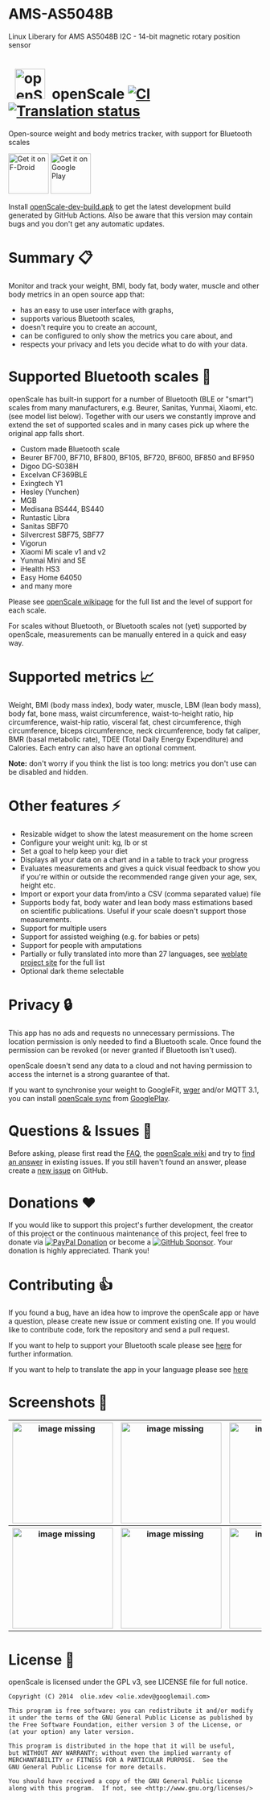 # AMS-AS5048B
Linux Liberary for AMS AS5048B I2C - 14-bit magnetic rotary position sensor


&nbsp; <img src="https://github.com/oliexdev/openScale/blob/master/fastlane/metadata/android/en-GB/images/icon.png" alt="openScale logo" height="60"/> &nbsp;openScale [![CI](https://github.com/oliexdev/openScale/actions/workflows/ci.yml/badge.svg)](https://github.com/oliexdev/openScale/actions/workflows/ci.yml)
[![Translation status](https://hosted.weblate.org/widgets/openscale/-/strings/svg-badge.svg)](https://hosted.weblate.org/engage/openscale/?utm_source=widget)
=========

Open-source weight and body metrics tracker, with support for Bluetooth scales

<a href="https://f-droid.org/repository/browse/?fdid=com.health.openscale" target="_blank">
<img src="https://f-droid.org/badge/get-it-on.png" alt="Get it on F-Droid" height="80"/></a>
<a href="https://play.google.com/store/apps/details?id=com.health.openscale.pro" target="_blank">
<img src="https://play.google.com/intl/en_us/badges/images/generic/en-play-badge.png" alt="Get it on Google Play" height="80"/></a>

Install [openScale-dev-build.apk](https://github.com/oliexdev/openScale/releases/tag/dev-build) to get the latest development build generated by GitHub Actions. Also be aware that this version may contain bugs and you don't get any automatic updates.

# Summary :clipboard:

Monitor and track your weight, BMI, body fat, body water, muscle and other body metrics in an open source app that:
* has an easy to use user interface with graphs,
* supports various Bluetooth scales,
* doesn't require you to create an account,
* can be configured to only show the metrics you care about, and
* respects your privacy and lets you decide what to do with your data.

# Supported Bluetooth scales :rocket:
openScale has built-in support for a number of Bluetooth (BLE or "smart") scales from  many manufacturers, e.g. Beurer, Sanitas, Yunmai, Xiaomi, etc. (see model list below). Together with our users we constantly improve and extend the set of supported scales and in many cases pick up where the original app falls short.

- Custom made Bluetooth scale
- Beurer BF700, BF710, BF800, BF105, BF720, BF600, BF850 and BF950
- Digoo DG-S038H
- Excelvan CF369BLE
- Exingtech Y1
- Hesley (Yunchen)
- MGB
- Medisana BS444, BS440
- Runtastic Libra
- Sanitas SBF70
- Silvercrest SBF75, SBF77
- Vigorun
- Xiaomi Mi scale v1 and v2
- Yunmai Mini and SE
- iHealth HS3
- Easy Home 64050
- and many more

Please see [openScale wikipage](https://github.com/oliexdev/openScale/wiki/Supported-scales-in-openScale) for the full list and the level of support for each scale.

For scales without Bluetooth, or Bluetooth scales not (yet) supported by openScale, measurements can be manually entered in a quick and easy way.

# Supported metrics :chart_with_upwards_trend:
Weight, BMI (body mass index), body water, muscle, LBM (lean body mass), body fat, bone mass, waist circumference, waist-to-height ratio, hip circumference, waist-hip ratio, visceral fat, chest circumference, thigh circumference, biceps circumference, neck circumference, body fat caliper, BMR (basal metabolic rate), TDEE (Total Daily Energy Expenditure) and Calories. Each entry can also have an optional comment.

<b>Note:</b> don't worry if you think the list is too long: metrics you don't use can be disabled and hidden.

# Other features :zap:
- Resizable widget to show the latest measurement on the home screen
- Configure your weight unit: kg, lb or st
- Set a goal to help keep your diet
- Displays all your data on a chart and in a table to track your progress
- Evaluates measurements and gives a quick visual feedback to show you if you're within or outside the recommended range given your age, sex, height etc.
- Import or export your data from/into a CSV (comma separated value) file
- Supports body fat, body water and lean body mass estimations based on scientific publications. Useful if your scale doesn't support those measurements.
- Support for multiple users
- Support for assisted weighing (e.g. for babies or pets)
- Support for people with amputations
- Partially or fully translated into more than 27 languages, see [weblate project site](https://hosted.weblate.org/projects/openscale/#languages) for the full list
- Optional dark theme selectable

# Privacy :lock:
This app has no ads and requests no unnecessary permissions. The location permission is only needed to find a Bluetooth scale. Once found the permission can be revoked (or never granted if Bluetooth isn't used).

openScale doesn't send any data to a cloud and not having permission to access the internet is a strong guarantee of that.

If you want to synchronise your weight to GoogleFit, [wger](https://wger.de/) and/or MQTT 3.1, you can install [openScale sync](https://github.com/oliexdev/openScale/wiki/openScale-sync) from [GooglePlay](https://play.google.com/store/apps/details?id=com.health.openscale.sync).

# Questions & Issues :thinking:

Before asking, please first read the [FAQ](https://github.com/oliexdev/openScale/wiki/Frequently-Asked-Questions-(FAQ)), the [openScale wiki](https://github.com/oliexdev/openScale/wiki) and try to [find an answer](https://github.com/oliexdev/openScale/issues) in existing issues. If you still haven't found an answer, please create a [new issue](https://github.com/oliexdev/openScale/issues/new/choose) on GitHub.

# Donations :heart:

If you would like to support this project's further development, the creator of this project or the continuous maintenance of this project, feel free to donate via [![PayPal Donation](https://img.shields.io/badge/PayPal-00457C?style=for-the-badge&logo=paypal&logoColor=white)](https://www.paypal.com/cgi-bin/webscr?cmd=_s-xclick&hosted_button_id=H5KSTQA6TKTE4&source=url) or become a [![GitHub Sponsor](https://img.shields.io/badge/sponsor-30363D?style=for-the-badge&logo=GitHub-Sponsors&logoColor=#white)](https://github.com/sponsors/oliexdev). Your donation is highly appreciated. Thank you!

# Contributing :+1:

If you found a bug, have an idea how to improve the openScale app or have a question, please create new issue or comment existing one. If you would like to contribute code, fork the repository and send a pull request.

If you want to help to support your Bluetooth scale please see [here](https://github.com/oliexdev/openScale/wiki/How-to-reverse-engineer-a-Bluetooth-4.x-scale) for further information.

If you want to help to translate the app in your language please see [here](https://github.com/oliexdev/openScale/wiki/Frequently-Asked-Questions-(FAQ)#why-is-my-language-xyz-is-missing-or-incomplete)

# Screenshots :eyes:

<table>
  <tr>
    <th>
        <a href="docs/screens/1_overview.png" target="_blank">
        <img src='docs/screens/1_overview.png' width='200px' alt='image missing' /> </a>
    </th>
    <th>
        <a href="docs/screens/2_chart.png" target="_blank">
        <img src='docs/screens/2_chart.png' width='200px' alt='image missing' /> </a>
    </th>
    <th>
        <a href="docs/screens/3_bluetooth.png" target="_blank">
        <img src='docs/screens/3_bluetooth.png' width='200px' alt='image missing' /> </a>
    </th>
    <th>
        <a href="docs/screens/4_table.png" target="_blank">
        <img src='docs/screens/4_table.png' width='200px' alt='image missing' /> </a>
    </th>
  </tr>
  
  <tr>
    <th>
        <a href="docs/screens/5_statistics.png" target="_blank">
        <img src='docs/screens/5_statistics.png' width='200px' alt='image missing' /> </a>
    </th>
    <th>
        <a href="docs/screens/6_body_metrics.png" target="_blank">
        <img src='docs/screens/6_body_metrics.png' width='200px' alt='image missing' /> </a>
    </th>
    <th>
        <a href="docs/screens/7_translations.png" target="_blank">
        <img src='docs/screens/7_translations.png' width='200px' alt='image missing' /> </a>
    </th>
    <th>
        <a href="docs/screens/8_themes.png" target="_blank">
        <img src='docs/screens/8_themes.png' width='200px' alt='image missing' /> </a>
    </th>
  </tr>
</table>

# License :page_facing_up:

openScale is licensed under the GPL v3, see LICENSE file for full notice.

    Copyright (C) 2014  olie.xdev <olie.xdev@googlemail.com>
    
    This program is free software: you can redistribute it and/or modify
    it under the terms of the GNU General Public License as published by
    the Free Software Foundation, either version 3 of the License, or
    (at your option) any later version.

    This program is distributed in the hope that it will be useful,
    but WITHOUT ANY WARRANTY; without even the implied warranty of
    MERCHANTABILITY or FITNESS FOR A PARTICULAR PURPOSE.  See the
    GNU General Public License for more details.

    You should have received a copy of the GNU General Public License
    along with this program.  If not, see <http://www.gnu.org/licenses/>